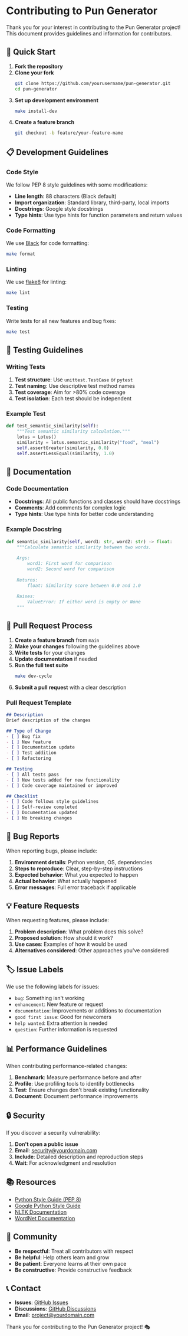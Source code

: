 # Contributing to Pun Generator

Thank you for your interest in contributing to the Pun Generator project! This document provides guidelines and information for contributors.

## 🚀 Quick Start

1. **Fork the repository**
2. **Clone your fork**
   ```bash
   git clone https://github.com/yourusername/pun-generator.git
   cd pun-generator
   ```
3. **Set up development environment**
   ```bash
   make install-dev
   ```
4. **Create a feature branch**
   ```bash
   git checkout -b feature/your-feature-name
   ```

## 📋 Development Guidelines

### Code Style

We follow PEP 8 style guidelines with some modifications:

- **Line length**: 88 characters (Black default)
- **Import organization**: Standard library, third-party, local imports
- **Docstrings**: Google style docstrings
- **Type hints**: Use type hints for function parameters and return values

### Code Formatting

We use [Black](https://black.readthedocs.io/) for code formatting:

```bash
make format
```

### Linting

We use [flake8](https://flake8.pycqa.org/) for linting:

```bash
make lint
```

### Testing

Write tests for all new features and bug fixes:

```bash
make test
```

## 🧪 Testing Guidelines

### Writing Tests

1. **Test structure**: Use `unittest.TestCase` or `pytest`
2. **Test naming**: Use descriptive test method names
3. **Test coverage**: Aim for >80% code coverage
4. **Test isolation**: Each test should be independent

### Example Test

```python
def test_semantic_similarity(self):
    """Test semantic similarity calculation."""
    lotus = Lotus()
    similarity = lotus.semantic_similarity("food", "meal")
    self.assertGreater(similarity, 0.0)
    self.assertLessEqual(similarity, 1.0)
```

## 📝 Documentation

### Code Documentation

- **Docstrings**: All public functions and classes should have docstrings
- **Comments**: Add comments for complex logic
- **Type hints**: Use type hints for better code understanding

### Example Docstring

```python
def semantic_similarity(self, word1: str, word2: str) -> float:
    """Calculate semantic similarity between two words.
    
    Args:
        word1: First word for comparison
        word2: Second word for comparison
        
    Returns:
        float: Similarity score between 0.0 and 1.0
        
    Raises:
        ValueError: If either word is empty or None
    """
```

## 🔄 Pull Request Process

1. **Create a feature branch** from `main`
2. **Make your changes** following the guidelines above
3. **Write tests** for your changes
4. **Update documentation** if needed
5. **Run the full test suite**
   ```bash
   make dev-cycle
   ```
6. **Submit a pull request** with a clear description

### Pull Request Template

```markdown
## Description
Brief description of the changes

## Type of Change
- [ ] Bug fix
- [ ] New feature
- [ ] Documentation update
- [ ] Test addition
- [ ] Refactoring

## Testing
- [ ] All tests pass
- [ ] New tests added for new functionality
- [ ] Code coverage maintained or improved

## Checklist
- [ ] Code follows style guidelines
- [ ] Self-review completed
- [ ] Documentation updated
- [ ] No breaking changes
```

## 🐛 Bug Reports

When reporting bugs, please include:

1. **Environment details**: Python version, OS, dependencies
2. **Steps to reproduce**: Clear, step-by-step instructions
3. **Expected behavior**: What you expected to happen
4. **Actual behavior**: What actually happened
5. **Error messages**: Full error traceback if applicable

## 💡 Feature Requests

When requesting features, please include:

1. **Problem description**: What problem does this solve?
2. **Proposed solution**: How should it work?
3. **Use cases**: Examples of how it would be used
4. **Alternatives considered**: Other approaches you've considered

## 🏷️ Issue Labels

We use the following labels for issues:

- `bug`: Something isn't working
- `enhancement`: New feature or request
- `documentation`: Improvements or additions to documentation
- `good first issue`: Good for newcomers
- `help wanted`: Extra attention is needed
- `question`: Further information is requested

## 📊 Performance Guidelines

When contributing performance-related changes:

1. **Benchmark**: Measure performance before and after
2. **Profile**: Use profiling tools to identify bottlenecks
3. **Test**: Ensure changes don't break existing functionality
4. **Document**: Document performance improvements

## 🔒 Security

If you discover a security vulnerability:

1. **Don't open a public issue**
2. **Email**: security@yourdomain.com
3. **Include**: Detailed description and reproduction steps
4. **Wait**: For acknowledgment and resolution

## 📚 Resources

- [Python Style Guide (PEP 8)](https://www.python.org/dev/peps/pep-0008/)
- [Google Python Style Guide](https://google.github.io/styleguide/pyguide.html)
- [NLTK Documentation](https://www.nltk.org/)
- [WordNet Documentation](https://wordnet.princeton.edu/)

## 🤝 Community

- **Be respectful**: Treat all contributors with respect
- **Be helpful**: Help others learn and grow
- **Be patient**: Everyone learns at their own pace
- **Be constructive**: Provide constructive feedback

## 📞 Contact

- **Issues**: [GitHub Issues](https://github.com/yourusername/pun-generator/issues)
- **Discussions**: [GitHub Discussions](https://github.com/yourusername/pun-generator/discussions)
- **Email**: project@yourdomain.com

Thank you for contributing to the Pun Generator project! 🎭 